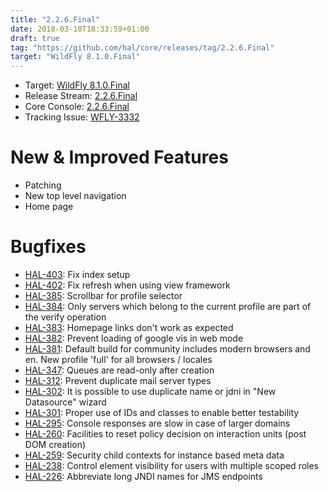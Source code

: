 ```yaml
---
title: "2.2.6.Final"
date: 2018-03-10T18:33:59+01:00
draft: true
tag: "https://github.com/hal/core/releases/tag/2.2.6.Final"
target: "WildFly 8.1.0.Final"
---
```

- Target: [WildFly 8.1.0.Final](https://community.jboss.org/wiki/WildFly810FinalReleaseNotes)
- Release Stream: [2.2.6.Final](https://github.com/hal/release-stream/releases/tag/2.2.6.Final) 
- Core Console: [2.2.6.Final](https://github.com/hal/core/releases/tag/2.2.6.Final) 
- Tracking Issue: [WFLY-3332](https://issues.jboss.org/browse/WFLY-3332) 

# New & Improved Features

- Patching
- New top level navigation
- Home page

# Bugfixes

- [HAL-403](https://issues.jboss.org/browse/HAL-403): Fix index setup
- [HAL-402](https://issues.jboss.org/browse/HAL-402): Fix refresh when using view framework
- [HAL-385](https://issues.jboss.org/browse/HAL-385): Scrollbar for profile selector
- [HAL-384](https://issues.jboss.org/browse/HAL-384): Only servers which belong to the current profile are part of the verify operation
- [HAL-383](https://issues.jboss.org/browse/HAL-383): Homepage links don't work as expected
- [HAL-382](https://issues.jboss.org/browse/HAL-382): Prevent loading of google vis in web mode
- [HAL-381](https://issues.jboss.org/browse/HAL-381): Default build for community includes modern browsers and en. New profile 'full' for all browsers / locales
- [HAL-347](https://issues.jboss.org/browse/HAL-347): Queues are read-only after creation
- [HAL-312](https://issues.jboss.org/browse/HAL-312): Prevent duplicate mail server types
- [HAL-302](https://issues.jboss.org/browse/HAL-302): It is possible to use duplicate name or jdni in "New Datasource" wizard
- [HAL-301](https://issues.jboss.org/browse/HAL-301): Proper use of IDs and classes to enable better testability
- [HAL-295](https://issues.jboss.org/browse/HAL-295): Console responses are slow in case of larger domains
- [HAL-260](https://issues.jboss.org/browse/HAL-260): Facilities to reset policy decision on interaction units (post DOM creation)
- [HAL-259](https://issues.jboss.org/browse/HAL-259): Security child contexts for instance based meta data
- [HAL-238](https://issues.jboss.org/browse/HAL-238): Control element visibility for users with multiple scoped roles
- [HAL-226](https://issues.jboss.org/browse/HAL-226): Abbreviate long JNDI names for JMS endpoints
